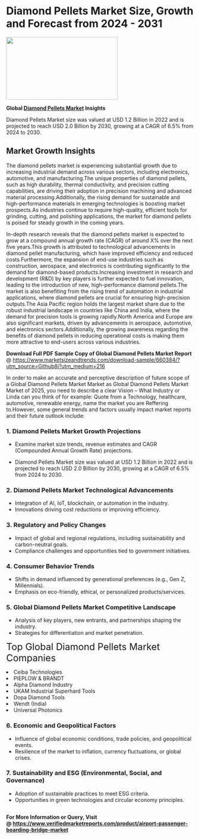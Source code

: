 <H1>Diamond Pellets Market Size, Growth and Forecast from 2024 - 2031</H1><img class="aligncenter size-medium wp-image-584254" src="https://thirdeyenews.in/wp-content/uploads/2024/09/Global-Market-Research-300x168.jpeg" alt="" width="300" height="168" /><p><strong>Global&nbsp;<a href="https://www.marketsizeandtrends.com/download-sample/660384/?utm_source=Github8j?utm_medium=216">Diamond Pellets Market</a> Insights</strong></p><p>Diamond Pellets Market size was valued at USD 1.2 Billion in 2022 and is projected to reach USD 2.0 Billion by 2030, growing at a CAGR of 6.5% from 2024 to 2030.</p><p><h2>Market Growth Insights</h2> <p>The diamond pellets market is experiencing substantial growth due to increasing industrial demand across various sectors, including electronics, automotive, and manufacturing.The unique properties of diamond pellets, such as high durability, thermal conductivity, and precision cutting capabilities, are driving their adoption in precision machining and advanced material processing.Additionally, the rising demand for sustainable and high-performance materials in emerging technologies is boosting market prospects.As industries continue to require high-quality, efficient tools for grinding, cutting, and polishing applications, the market for diamond pellets is poised for steady growth in the coming years.</p> <p>In-depth research reveals that the diamond pellets market is expected to grow at a compound annual growth rate (CAGR) of around X% over the next five years.This growth is attributed to technological advancements in diamond pellet manufacturing, which have improved efficiency and reduced costs.Furthermore, the expansion of end-use industries such as construction, aerospace, and electronics is contributing significantly to the demand for diamond-based products.Increasing investment in research and development (R&D) by key players is further expected to fuel innovation, leading to the introduction of new, high-performance diamond pellets.The market is also benefiting from the rising trend of automation in industrial applications, where diamond pellets are crucial for ensuring high-precision outputs.The Asia Pacific region holds the largest market share due to the robust industrial landscape in countries like China and India, where the demand for precision tools is growing rapidly.North America and Europe are also significant markets, driven by advancements in aerospace, automotive, and electronics sectors.Additionally, the growing awareness regarding the benefits of diamond pellets in reducing operational costs is making them more attractive to end-users across various industries.<p><span class=""><strong>Download Full PDF Sample Copy of Global Diamond Pellets Market Report</strong> @ <a href="https://www.marketsizeandtrends.com/download-sample/660384/?utm_source=Github8j?utm_medium=216" target="_blank">https://www.marketsizeandtrends.com/download-sample/660384/?utm_source=Github8j?utm_medium=216</a></span></p><p>In order to make an accurate and perceptive description of future scope of a Global&nbsp;Diamond Pellets Market Market as Global&nbsp;Diamond Pellets Market Market of 2025, you need to describe a clear Vision &ndash; What Industry or Linda can you think of for example: Quote from a Technology, healthcare, automotive, renewable energy, name the market you are Reffering to.However, some general trends and factors usually impact market reports and their future outlook include:</p><h3>1.&nbsp;<strong>Diamond Pellets Market Growth Projections</strong></h3><ul><li>Examine market size trends, revenue estimates and CAGR (Compounded Annual Growth Rate) projections.</li><li><p>Diamond Pellets Market size was valued at USD 1.2 Billion in 2022 and is projected to reach USD 2.0 Billion by 2030, growing at a CAGR of 6.5% from 2024 to 2030.</p></li></ul><h3>2.&nbsp;<strong>Diamond Pellets Market Technological Advancements</strong></h3><ul><li>Integration of AI, IoT, blockchain, or automation in the industry.</li><li>Innovations driving cost reductions or improving efficiency.</li></ul><h3>3.&nbsp;<strong>Regulatory and Policy Changes</strong></h3><ul><li>Impact of global and regional regulations, including sustainability and carbon-neutral goals.</li><li>Compliance challenges and opportunities tied to government initiatives.</li></ul><h3>4.&nbsp;<strong>Consumer Behavior Trends</strong></h3><ul><li>Shifts in demand influenced by generational preferences (e.g., Gen Z, Millennials).</li><li>Emphasis on eco-friendly, ethical, or personalized products/services.</li></ul><h3>5.&nbsp;<strong>Global Diamond Pellets Market Competitive Landscape</strong></h3><ul><li>Analysis of key players, new entrants, and partnerships shaping the industry.</li><li>Strategies for differentiation and market penetration.</li></ul><p data-pm-slice="1 1 []"><span style="color: inherit; font-family: inherit; font-size: 25px;">Top Global Diamond Pellets Market Companies</span></p><div class="" data-test-id=""><p><li>Ceiba Technologies</li><li> PIEPLOW & BRANDT</li><li> Alpha Diamond Industry</li><li> UKAM Industrial Superhard Tools</li><li> Dopa Diamond Tools</li><li> Wendt (India)</li><li> Universal Photonics</li></p></div><h3>6.&nbsp;<strong>Economic and Geopolitical Factors</strong></h3><ul><li>Influence of global economic conditions, trade policies, and geopolitical events.</li><li>Resilience of the market to inflation, currency fluctuations, or global crises.</li></ul><h3>7.&nbsp;<strong>Sustainability and ESG (Environmental, Social, and Governance)</strong></h3><ul><li>Adoption of sustainable practices to meet ESG criteria.</li><li>Opportunities in green technologies and circular economy principles.</li></ul><h2><strong style="font-size: 14px;">For More Information or Query, Visit @&nbsp;</strong><a style="background-color: #ffffff; font-size: 14px;" href="https://www.marketsizeandtrends.com/report/diamond-pellets-market/" target="_blank">https://www.verifiedmarketreports.com/product/airport-passenger-boarding-bridge-market</a></h2>